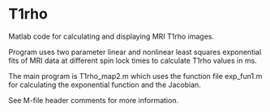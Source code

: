 # T1rho
Matlab code for calculating and displaying MRI T1rho images.

Program uses two parameter linear and nonlinear least squares exponential fits of MRI data at different spin lock times to calculate T1rho values in ms.

The main program is T1rho_map2.m which uses the function file exp_fun1.m for calculating the exponential function and the Jacobian.

See M-file header comments for more information.
